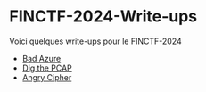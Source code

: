 # FINCTF-2024-Write-ups

Voici quelques write-ups pour le FINCTF-2024

- [Bad Azure](fr/Bad%20Azure/README.md)
- [Dig the PCAP](fr/Dig%20the%20PCAP/README.md)
- [Angry Cipher](fr/Angry%20Cypher/README.md)
